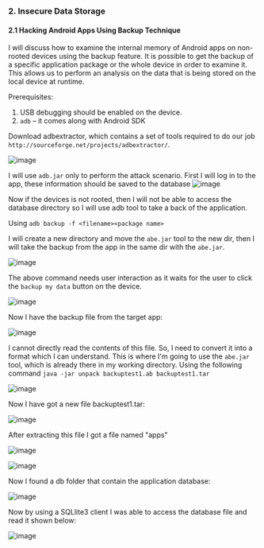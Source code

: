 ### 2. Insecure Data Storage
#### 2.1 Hacking Android Apps Using Backup Technique

I will discuss how to examine the internal memory of Android apps on non-rooted devices using the backup feature. It is possible to get the backup of a specific application package or the whole device in order to examine it. This allows us to perform an analysis on the data that is being stored on the local device at runtime.

Prerequisites:
1. USB debugging should be enabled on the device.
2. `adb` – it comes along with Android SDK

Download adbextractor, which contains a set of tools required to do our job `http://sourceforge.net/projects/adbextractor/`.

![image](https://user-images.githubusercontent.com/48615614/203705552-25964501-9044-4b07-b3ee-4b23cff6084f.png)


I will use `adb.jar` only to perform the attack scenario.
First I will log in to the app, these information should be saved to the database
![image](https://user-images.githubusercontent.com/48615614/203705701-93a60c2c-9eb3-47c7-9ff0-1e47384f0412.png)


Now if the devices is not rooted, then I will not be able to access the database directory so I will use adb tool to take a back of the application.

Using `adb backup -f <filename><package name>`

I will create a new directory and move the `abe.jar` tool to the new dir, then I will take the backup from the app in the same dir with the `abe.jar`.

![image](https://user-images.githubusercontent.com/48615614/203705858-c593e31d-079d-4567-9665-58fba044e1f4.png)


The above command needs user interaction as it waits for the user to click the `backup my data` button on the device.

![image](https://user-images.githubusercontent.com/48615614/203707143-cf4d6089-dfa4-4dbe-af6b-a60b0cbb7603.png)

Now I have the backup file from the target app:

![image](https://user-images.githubusercontent.com/48615614/203707209-3101137b-f294-4256-969c-0bf84ee3adc1.png)

I cannot directly read the contents of this file. So, I need to convert it into a format which I can understand.
This is where I'm going to use the `abe.jar` tool, which is already there in my working directory.
Using the following command `java -jar unpack backuptest1.ab backuptest1.tar`

![image](https://user-images.githubusercontent.com/48615614/203712956-24b7add1-23b2-4766-b99f-084fc3d5a461.png)

Now I have got a new file backuptest1.tar:

![image](https://user-images.githubusercontent.com/48615614/203713044-2cd88ca1-b9e3-4e78-93b2-16f5598b3bf9.png)


After extracting this file I got a file named "apps"

![image](https://user-images.githubusercontent.com/48615614/203713107-240cf0b7-e9e3-46b2-a6b7-d2998fe8a137.png)

![image](https://user-images.githubusercontent.com/48615614/203713305-30b834ac-90ae-4fce-a076-33d34729173c.png)


Now I found a db folder that contain the application database:

![image](https://user-images.githubusercontent.com/48615614/203713395-f3ae6f31-2c61-4020-95db-50cf4cc3b567.png)

Now by using a SQLlite3 client I was able to access the database file and read it shown below:

![image](https://user-images.githubusercontent.com/48615614/203713480-657b06c3-24eb-46e6-959e-3616cc0ad5b9.png)


